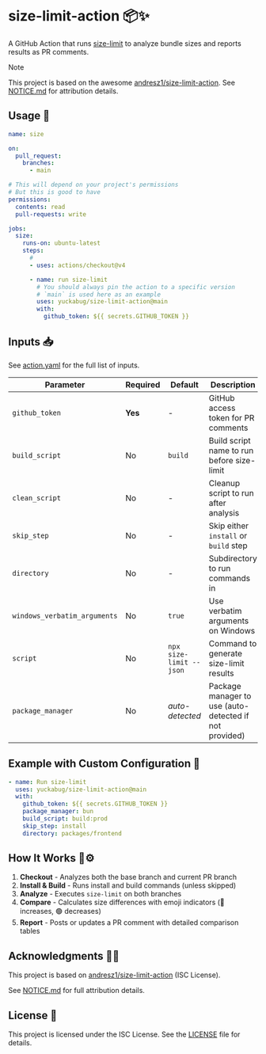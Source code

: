 # size-limit-action 📦✨

A GitHub Action that runs [size-limit](https://github.com/ai/size-limit) to analyze bundle sizes and reports results as PR comments.

> [!NOTE]
> This project is based on the awesome [andresz1/size-limit-action](https://github.com/andresz1/size-limit-action).
> See [NOTICE.md](NOTICE.md) for attribution details.

## Usage 🚀

```yaml
name: size

on:
  pull_request:
    branches:
      - main

# This will depend on your project's permissions
# But this is good to have
permissions:
  contents: read
  pull-requests: write

jobs:
  size:
    runs-on: ubuntu-latest
    steps:
      # 
      - uses: actions/checkout@v4

      - name: run size-limit
        # You should always pin the action to a specific version
        # `main` is used here as an example
        uses: yuckabug/size-limit-action@main
        with:
          github_token: ${{ secrets.GITHUB_TOKEN }}
```

## Inputs 📥

See [action.yaml](action.yaml) for the full list of inputs.

| Parameter | Required | Default | Description | Example |
|-----------|----------|---------|-------------|---------|
| `github_token` | **Yes** | - | GitHub access token for PR comments | `${{ secrets.GITHUB_TOKEN }}` |
| `build_script` | No | `build` | Build script name to run before size-limit | `build` |
| `clean_script` | No | - | Cleanup script to run after analysis | `clean` |
| `skip_step` | No | - | Skip either `install` or `build` step | `install` or `build` |
| `directory` | No | - | Subdirectory to run commands in | `packages/app` |
| `windows_verbatim_arguments` | No | `true` | Use verbatim arguments on Windows | `true` |
| `script` | No | `npx size-limit --json` | Command to generate size-limit results | `npx size-limit --json` |
| `package_manager` | No | *auto-detected* | Package manager to use (auto-detected if not provided) | `bun`, `npm`, `yarn`, `pnpm`, `deno` |

## Example with Custom Configuration 🎯

```yaml
- name: Run size-limit
  uses: yuckabug/size-limit-action@main
  with:
    github_token: ${{ secrets.GITHUB_TOKEN }}
    package_manager: bun
    build_script: build:prod
    skip_step: install
    directory: packages/frontend
```

## How It Works 🤔⚙️

1. **Checkout** - Analyzes both the base branch and current PR branch
2. **Install & Build** - Runs install and build commands (unless skipped)
3. **Analyze** - Executes `size-limit` on both branches
4. **Compare** - Calculates size differences with emoji indicators (🔴 increases, 🟢 decreases)
5. **Report** - Posts or updates a PR comment with detailed comparison tables

## Acknowledgments 🙏💚

This project is based on [andresz1/size-limit-action](https://github.com/andresz1/size-limit-action) (ISC License). 

See [NOTICE.md](NOTICE.md) for full attribution details.

## License 📜

This project is licensed under the ISC License. See the [LICENSE](LICENSE) file for details.
